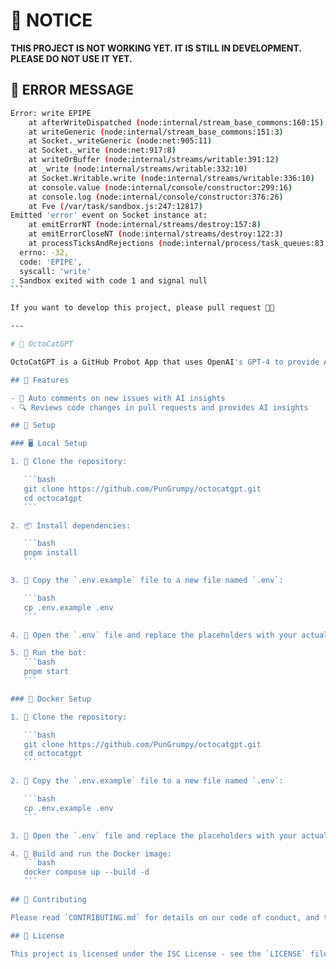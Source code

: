 # 📢 NOTICE

**THIS PROJECT IS NOT WORKING YET. IT IS STILL IN DEVELOPMENT. PLEASE DO NOT USE IT YET.**

## 🐛 ERROR MESSAGE

````bash
Error: write EPIPE
    at afterWriteDispatched (node:internal/stream_base_commons:160:15)
    at writeGeneric (node:internal/stream_base_commons:151:3)
    at Socket._writeGeneric (node:net:905:11)
    at Socket._write (node:net:917:8)
    at writeOrBuffer (node:internal/streams/writable:391:12)
    at _write (node:internal/streams/writable:332:10)
    at Socket.Writable.write (node:internal/streams/writable:336:10)
    at console.value (node:internal/console/constructor:299:16)
    at console.log (node:internal/console/constructor:376:26)
    at Fve (/var/task/sandbox.js:247:12817)
Emitted 'error' event on Socket instance at:
    at emitErrorNT (node:internal/streams/destroy:157:8)
    at emitErrorCloseNT (node:internal/streams/destroy:122:3)
    at processTicksAndRejections (node:internal/process/task_queues:83:21) {
  errno: -32,
  code: 'EPIPE',
  syscall: 'write'
: Sandbox exited with code 1 and signal null
```

If you want to develop this project, please pull request 🙏🏻

---

# 🐙 OctoCatGPT

OctoCatGPT is a GitHub Probot App that uses OpenAI's GPT-4 to provide AI insights on issues and pull requests. Whenever an issue is opened or a pull request is created or updated, OctoCatGPT automatically reviews the content and posts a comment with AI insights.

## 🌟 Features

- 📝 Auto comments on new issues with AI insights
- 🔍 Reviews code changes in pull requests and provides AI insights

## 🚀 Setup

### 🖥️ Local Setup

1. 📂 Clone the repository:

   ```bash
   git clone https://github.com/PunGrumpy/octocatgpt.git
   cd octocatgpt
   ```

2. 📦 Install dependencies:

   ```bash
   pnpm install
   ```

3. 📄 Copy the `.env.example` file to a new file named `.env`:

   ```bash
   cp .env.example .env
   ```

4. 🔑 Open the `.env` file and replace the placeholders with your actual values.

5. 🏃 Run the bot:
   ```bash
   pnpm start
   ```

### 🐳 Docker Setup

1. 📂 Clone the repository:

   ```bash
   git clone https://github.com/PunGrumpy/octocatgpt.git
   cd octocatgpt
   ```

2. 📄 Copy the `.env.example` file to a new file named `.env`:

   ```bash
   cp .env.example .env
   ```

3. 🔑 Open the `.env` file and replace the placeholders with your actual values.

4. 🐳 Build and run the Docker image:
   ```bash
   docker compose up --build -d
   ```

## 🤝 Contributing

Please read `CONTRIBUTING.md` for details on our code of conduct, and the process for submitting pull requests to us.

## 📜 License

This project is licensed under the ISC License - see the `LICENSE` file for details.
````
